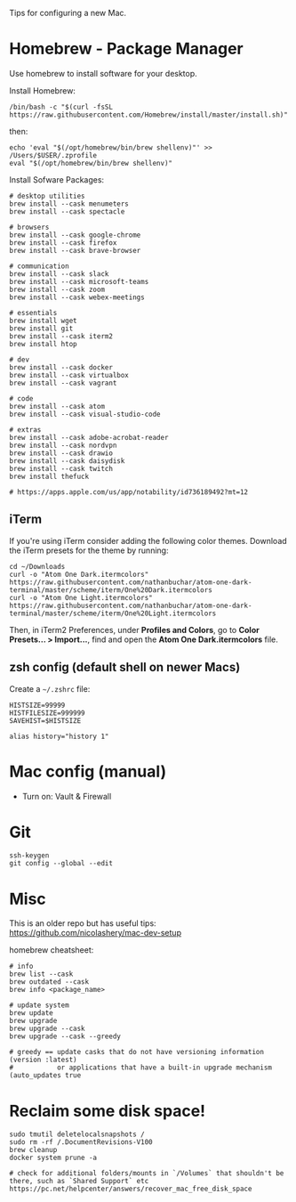 Tips for configuring a new Mac.

# Homebrew - Package Manager

Use homebrew to install software for your desktop.

Install Homebrew:

`/bin/bash -c "$(curl -fsSL https://raw.githubusercontent.com/Homebrew/install/master/install.sh)"`

then:

```
echo 'eval "$(/opt/homebrew/bin/brew shellenv)"' >> /Users/$USER/.zprofile
eval "$(/opt/homebrew/bin/brew shellenv)"
```

Install Sofware Packages:

```
# desktop utilities
brew install --cask menumeters
brew install --cask spectacle

# browsers
brew install --cask google-chrome
brew install --cask firefox
brew install --cask brave-browser

# communication
brew install --cask slack
brew install --cask microsoft-teams
brew install --cask zoom
brew install --cask webex-meetings

# essentials
brew install wget
brew install git
brew install --cask iterm2
brew install htop

# dev
brew install --cask docker
brew install --cask virtualbox
brew install --cask vagrant

# code
brew install --cask atom
brew install --cask visual-studio-code

# extras
brew install --cask adobe-acrobat-reader
brew install --cask nordvpn
brew install --cask drawio
brew install --cask daisydisk
brew install --cask twitch
brew install thefuck

# https://apps.apple.com/us/app/notability/id736189492?mt=12
```

## iTerm

If you're using iTerm consider adding the following color themes. Download the iTerm presets for the theme by running:

```
cd ~/Downloads
curl -o "Atom One Dark.itermcolors" https://raw.githubusercontent.com/nathanbuchar/atom-one-dark-terminal/master/scheme/iterm/One%20Dark.itermcolors
curl -o "Atom One Light.itermcolors" https://raw.githubusercontent.com/nathanbuchar/atom-one-dark-terminal/master/scheme/iterm/One%20Light.itermcolors
```

Then, in iTerm2 Preferences, under **Profiles and Colors**, go to **Color Presets... > Import...**, find and open the **Atom One Dark.itermcolors** file.

## zsh config (default shell on newer Macs)

Create a `~/.zshrc` file:

```
HISTSIZE=99999
HISTFILESIZE=999999
SAVEHIST=$HISTSIZE

alias history="history 1"
```

# Mac config (manual)

- Turn on: Vault & Firewall

# Git

```
ssh-keygen
git config --global --edit
```

# Misc

This is an older repo but has useful tips: https://github.com/nicolashery/mac-dev-setup

homebrew cheatsheet:

```
# info
brew list --cask
brew outdated --cask
brew info <package_name>

# update system
brew update
brew upgrade
brew upgrade --cask
brew upgrade --cask --greedy

# greedy == update casks that do not have versioning information (version :latest) 
#           or applications that have a built-in upgrade mechanism (auto_updates true
```


# Reclaim some disk space!


```
sudo tmutil deletelocalsnapshots /
sudo rm -rf /.DocumentRevisions-V100
brew cleanup
docker system prune -a

# check for additional folders/mounts in `/Volumes` that shouldn't be there, such as `Shared Support` etc https://pc.net/helpcenter/answers/recover_mac_free_disk_space

```
